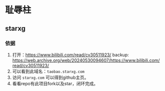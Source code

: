 # 耻辱柱

## starxg

### 依据

1. 打开：https://www.bilibili.com/read/cv30511923/ backup: https://web.archive.org/web/20240530094607/https://www.bilibili.com/read/cv30511923/
2. 可以看到此域名：`taobao.starxg.com`
3. 访问 `starxg.com` 可以得到github主页。
4. 看看repo有此项目fork以及star，闭环完成。
